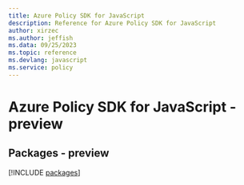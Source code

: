 ```yaml
---
title: Azure Policy SDK for JavaScript
description: Reference for Azure Policy SDK for JavaScript
author: xirzec
ms.author: jeffish
ms.data: 09/25/2023
ms.topic: reference
ms.devlang: javascript
ms.service: policy
---
```

# Azure Policy SDK for JavaScript - preview
## Packages - preview
[!INCLUDE [packages](policy-index.md)]